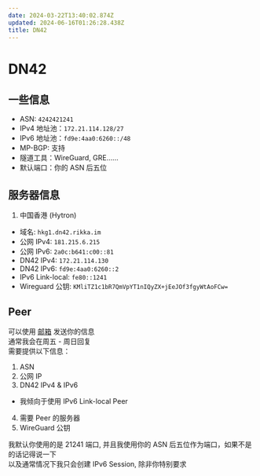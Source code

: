 ```yaml
---
date: 2024-03-22T13:40:02.874Z
updated: 2024-06-16T01:26:28.438Z
title: DN42
---
```


# DN42


## 一些信息

- ASN: ``4242421241``  
- IPv4 地址池：``172.21.114.128/27``
- IPv6 地址池：``fd9e:4aa0:6260::/48``
- MP-BGP: 支持
- 隧道工具：WireGuard, GRE……
- 默认端口：你的 ASN 后五位

## 服务器信息

1. 中国香港 (Hytron)
 - 域名: ``hkg1.dn42.rikka.im``
 - 公网 IPv4: ``181.215.6.215``
 - 公网 IPv6: ``2a0c:b641:c00::81``
 - DN42 IPv4: ``172.21.114.130``
 - DN42 IPv6: ``fd9e:4aa0:6260::2``
 - IPv6 Link-local: ``fe80::1241``
 - Wireguard 公钥: ``KMliTZ1c1bR7QmVpYT1nIQyZX+jEeJOf3fgyWtAoFCw=``

## Peer
可以使用 [邮箱](mailto:rikka@rikka.im) 发送你的信息  
通常我会在周五 - 周日回复  
需要提供以下信息： 

1. ASN
2. 公网 IP
3. DN42 IPv4 & IPv6
 - 我倾向于使用 IPv6 Link-local Peer
4. 需要 Peer 的服务器  
5. WireGuard 公钥

我默认你使用的是 21241 端口, 并且我使用你的 ASN 后五位作为端口，如果不是的话记得说一下  
以及通常情况下我只会创建 IPv6 Session, 除非你特别要求